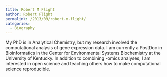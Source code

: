 ```yaml
---
title: Robert M Flight
author: Robert Flight
permalink: /2013/09/robert-m-flight/
categories:
  - Biography
---
```

My PhD is in Analytical Chemistry, but my research involved the computational analysis of gene expression data. I am currently a PostDoc in Bioinformatics in the Center for Environmental Systems Biochemistry at the University of Kentucky. In addition to combining -omics analyses, I am interested in open science and teaching others how to make computational science reproducible.
